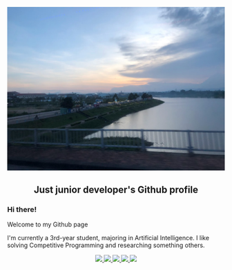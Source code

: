<p align="center">
	<img src="KonTum_city.jpg">
</p>

<h2 align="center">Just junior developer's Github profile</h2>

### Hi there!

Welcome to my Github page

I'm currently a 3rd-year student, majoring in Artificial Intelligence. I like solving Competitive Programming and researching something others.

<!-- <p align="center">
  <a href="https://github.com/kodomotachi">
    <img
      src="https://github-readme-stats-63sy8pwun-kodomotachi.vercel.app/api?username=kodomotachi&show_icons=true&theme=github_dark&count_private=true"
      alt="KodomoTachi's github stats"
    />
  </a>
  <br />
  <a href="https://github.com/kodomotachi">
    <img
      src="https://github-readme-stats-63sy8pwun-kodomotachi.vercel.app/api/top-langs/?username=kodomotachi&layout=compact&theme=github_dark&hide=purebasic,jupyter+notebook,scss&langs_count=10"
      alt="kodomotachi's most used language"
    />
  </a>
</p> -->

<p align="center">
  <a href="https://github.com/kodomotachi" target="_blank">
    <img
      src="https://img.shields.io/badge/GitHub-100000?style=for-the-badge&logo=github&logoColor=white"
    />
  </a>

  <a href="https://www.linkedin.com/in/tranquochuy2702/" target="_blank">
    <img
      src="https://img.shields.io/badge/LinkedIn-0077B5?style=for-the-badge&logo=linkedin&logoColor=white"
    />
  </a>

  <a href="https://discordapp.com/users/705345233407443006" target="_blank">
    <img
      src="https://img.shields.io/badge/Discord-5865F2?style=for-the-badge&logo=discord&logoColor=white"
    />
  </a>

  <a href="https://www.facebook.com/tranquochuy.2004/" target="_blank">
    <img
      src="https://img.shields.io/badge/Facebook-3982E4?style=for-the-badge&logo=facebook&logoColor=white"
    />
  </a>

  <a href="https://codeforces.com/profile/kodomo_tachi" target="_blank">
    <img
      src="https://img.shields.io/badge/Codeforces-FFFFFF?style=for-the-badge&logo=codeforces&logoColor=black"
    >
  </a>
</p>

